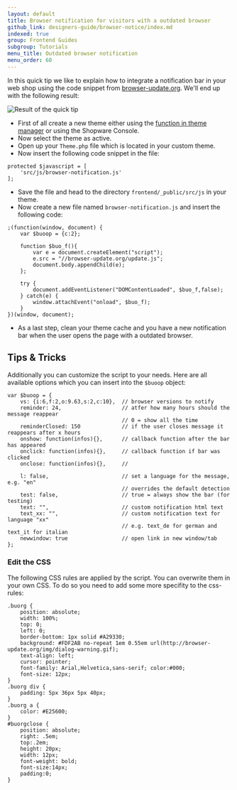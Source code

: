 ```yaml
---
layout: default
title: Browser notification for visitors with a outdated browser
github_link: designers-guide/browser-notice/index.md
indexed: true
group: Frontend Guides
subgroup: Tutorials
menu_title: Outdated browser notification
menu_order: 60
---
```


In this quick tip we like to explain how to integrate a notification bar in your web shop using the code snippet from [browser-update.org](http://browser-update.org). We'll end up with the following result:

![Result of the quick tip](preview-browser-notice.png)

* First of all create a new theme either using the [function in theme manager](http://localhost:8000/designers-guide/getting-started/#custom-themes) or using the Shopware Console.
* Now select the theme as active.
* Open up your ```Theme.php``` file which is located in your custom theme.
* Now insert the following code snippet in the file: 

```
protected $javascript = [
    'src/js/browser-notification.js'
];
```
* Save the file and head to the directory ```frontend/_public/src/js``` in your theme.
* Now create a new file named ```browser-notification.js``` and insert the following code:

```
;(function(window, document) {
    var $buoop = {c:2};
     
    function $buo_f(){ 
        var e = document.createElement("script"); 
        e.src = "//browser-update.org/update.js"; 
        document.body.appendChild(e);
    };
    
    try {
        document.addEventListener("DOMContentLoaded", $buo_f,false);
    } catch(e) {
        window.attachEvent("onload", $buo_f);
    }
})(window, document);
```
* As a last step, clean your theme cache and you have a new notification bar when the user opens the page with a outdated browser.

## Tips & Tricks
Additionally you can customize the script to your needs. Here are all available options which you can insert into the ```$buoop``` object:

```
var $buoop = {
    vs: {i:6,f:2,o:9.63,s:2,c:10},  // browser versions to notify
    reminder: 24,                   // atfer how many hours should the message reappear
                                    // 0 = show all the time
    reminderClosed: 150             // if the user closes message it reappears after x hours
    onshow: function(infos){},      // callback function after the bar has appeared
    onclick: function(infos){},     // callback function if bar was clicked
    onclose: function(infos){},     //

    l: false,                       // set a language for the message, e.g. "en"
                                    // overrides the default detection
    test: false,                    // true = always show the bar (for testing)
    text: "",                       // custom notification html text
    text_xx: "",                    // custom notification text for language "xx"
                                    // e.g. text_de for german and text_it for italian
    newwindow: true                 // open link in new window/tab
};
```

### Edit the CSS
The following CSS rules are applied by the script. You can overwrite them in your own CSS. To do so you need to add some more specifity to the css-rules:

```
.buorg {
    position: absolute;
    width: 100%;
    top: 0;
    left: 0;
    border-bottom: 1px solid #A29330;
    background: #FDF2AB no-repeat 1em 0.55em url(http://browser-update.org/img/dialog-warning.gif);
    text-align: left;
    cursor: pointer;
    font-family: Arial,Helvetica,sans-serif; color:#000;
    font-size: 12px;
}
.buorg div {
    padding: 5px 36px 5px 40px;
}
.buorg a {
    color: #E25600;
}
#buorgclose {
    position: absolute;
    right: .5em;
    top:.2em;
    height: 20px;
    width: 12px;
    font-weight: bold;
    font-size:14px;
    padding:0;
}
```


